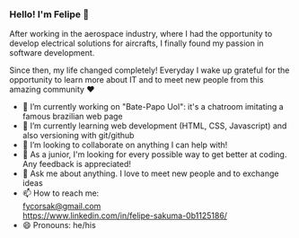 ### Hello! I'm Felipe 👋


After working in the aerospace industry, where I had the opportunity to develop electrical solutions for aircrafts, I finally found my passion in software development.

Since then, my life changed completely! Everyday I wake up grateful for the opportunity to learn more about IT and to meet new people from this amazing community 	:heart:

- 🔭 I’m currently working on "Bate-Papo Uol": it's a chatroom imitating a famous brazilian web page
- 🌱 I’m currently learning web development (HTML, CSS, Javascript) and also versioning with git/github
- 👯 I’m looking to collaborate on anything I can help with!
- 🤔 As a junior, I'm looking for every possible way to get better at coding. Any feedback is appreciated!
- 💬 Ask me about anything. I love to meet new people and to exchange ideas
- 📫 How to reach me: \
    fycorsak@gmail.com \
    https://www.linkedin.com/in/felipe-sakuma-0b1125186/
- 😄 Pronouns: he/his

